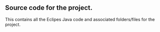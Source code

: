 ## Source code for the project. 

This contains all the Eclipes Java code and associated folders/files for the project.
